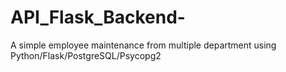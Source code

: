 # API_Flask_Backend-
A simple employee maintenance from multiple department using Python/Flask/PostgreSQL/Psycopg2
